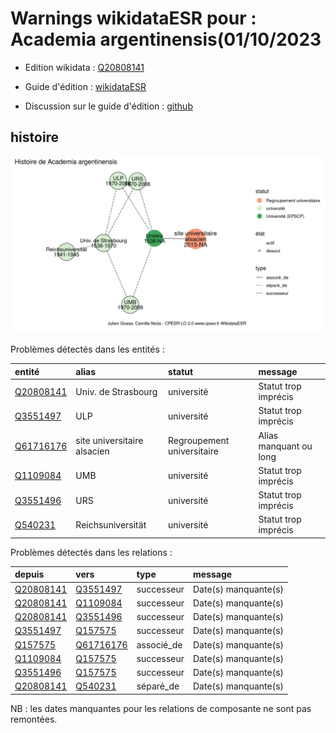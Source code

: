 Warnings wikidataESR pour : Academia argentinensis(01/10/2023
================

- Edition wikidata : [Q20808141](https://www.wikidata.org/wiki/Q20808141)
- Guide d'édition : [wikidataESR](https://github.com/cpesr/wikidataESR/)

- Discussion sur le guide d'édition : [github](https://github.com/cpesr/wikidataESR/issues)



## histoire 

![Graphique non généré](Q20808141-histoire.png) 

Problèmes détectés dans les entités :

|entité                                               |alias                       |statut                     |message                |
|:----------------------------------------------------|:---------------------------|:--------------------------|:----------------------|
|[Q20808141](https://www.wikidata.org/wiki/Q20808141) |Univ. de Strasbourg         |université                 |Statut trop imprécis   |
|[Q3551497](https://www.wikidata.org/wiki/Q3551497)   |ULP                         |université                 |Statut trop imprécis   |
|[Q61716176](https://www.wikidata.org/wiki/Q61716176) |site universitaire alsacien |Regroupement universitaire |Alias manquant ou long |
|[Q1109084](https://www.wikidata.org/wiki/Q1109084)   |UMB                         |université                 |Statut trop imprécis   |
|[Q3551496](https://www.wikidata.org/wiki/Q3551496)   |URS                         |université                 |Statut trop imprécis   |
|[Q540231](https://www.wikidata.org/wiki/Q540231)     |Reichsuniversität           |université                 |Statut trop imprécis   |

Problèmes détectés dans les relations :

|depuis                                               |vers                                                 |type       |message              |
|:----------------------------------------------------|:----------------------------------------------------|:----------|:--------------------|
|[Q20808141](https://www.wikidata.org/wiki/Q20808141) |[Q3551497](https://www.wikidata.org/wiki/Q3551497)   |successeur |Date(s) manquante(s) |
|[Q20808141](https://www.wikidata.org/wiki/Q20808141) |[Q1109084](https://www.wikidata.org/wiki/Q1109084)   |successeur |Date(s) manquante(s) |
|[Q20808141](https://www.wikidata.org/wiki/Q20808141) |[Q3551496](https://www.wikidata.org/wiki/Q3551496)   |successeur |Date(s) manquante(s) |
|[Q3551497](https://www.wikidata.org/wiki/Q3551497)   |[Q157575](https://www.wikidata.org/wiki/Q157575)     |successeur |Date(s) manquante(s) |
|[Q157575](https://www.wikidata.org/wiki/Q157575)     |[Q61716176](https://www.wikidata.org/wiki/Q61716176) |associé_de |Date(s) manquante(s) |
|[Q1109084](https://www.wikidata.org/wiki/Q1109084)   |[Q157575](https://www.wikidata.org/wiki/Q157575)     |successeur |Date(s) manquante(s) |
|[Q3551496](https://www.wikidata.org/wiki/Q3551496)   |[Q157575](https://www.wikidata.org/wiki/Q157575)     |successeur |Date(s) manquante(s) |
|[Q20808141](https://www.wikidata.org/wiki/Q20808141) |[Q540231](https://www.wikidata.org/wiki/Q540231)     |séparé_de  |Date(s) manquante(s) |

NB : les dates manquantes pour les relations de composante ne sont pas remontées. 

